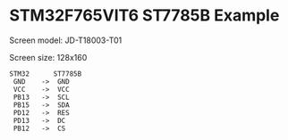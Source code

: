 # STM32F765VIT6 ST7785B Example

Screen model: JD-T18003-T01

Screen size: 128x160

```
STM32      ST7785B
 GND    ->  GND
 VCC    ->  VCC
 PB13   ->  SCL
 PB15   ->  SDA
 PD12   ->  RES
 PD13   ->  DC
 PB12   ->  CS
```
